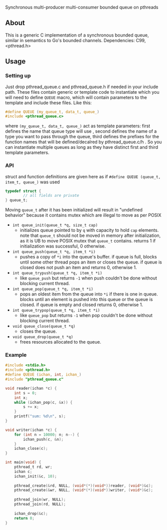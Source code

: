 Synchronous multi-producer multi-consumer bounded queue on pthreads

## About
This is a generic C implementation of a synchronous bounded queue, similar in semantics to Go's bounded channels.
Dependencies: C99, <pthread.h>

## Usage
### Setting up
Just drop pthread_queue.c and pthread_queue.h if needed in your include path.
These files contain generic or template code to instantiate which you will need to define `QUEUE`
macro, which will contain parameters to the template and include these files. Like this:

```c
#define QUEUE (my_queue_t, data_t, queue_)
#include <pthread_queue.c>
```
where `(my_queue_t, data_t, queue_)` act as template parameters: first defines the name that queue type will use
, second defines the name of a type you want to pass through the queue, third defines the prefixes for the
function names that will be defined/decalred by pthread_queue.c/h . So you can instantiate multiple queues
as long as they have distinct first and third template parameters.

### API
struct and function definitions are given here as if `#define QUEUE (queue_t, item_t, queue_)` was used

```c
typedef struct {
        // all fields are private
} queue_t;
```
Moving `queue_t` after it has been initialized will result in "undefined behavior" because it contains mutex which are illegal to move as per POSIX

- `int queue_init(queue_t *q, size_t cap)`
  * initializes queue pointed to by `q` with capacity to hold `cap` elements.
    note that `queue_t` should not be moved in memory after initialization, as it is UB to move POSIX mutex that `queue_t` contains.
    returns 1 if initialization was successful, 0 otherwise.
- `int queue_push(queue_t *q, item_t *i)`
  * pushes a copy of `*i` into the queue's buffer. if queue is full, blocks until some other thread pops an item or closes the queue.
    if queue is closed does not push an item and returns 0, otherwise 1.
- `int queue_trypush(queue_t *q, item_t *i)`
  * like `queue_push` but returns `-1` when push couldn't be done without blocking current thread.
- `int queue_pop(queue_t *q, item_t *i)`
  * pops an oldest item from the queue into `*i` if there is one in queue. blocks until an element is pushed into this queue or the queue is closed.
    if queue is empty and closed returns 0, otherwise 1.
- `int queue_trypop(queue_t *q, item_t *i)`
  * like `queue_pop` but returns `-1` when pop couldn't be done without blocking current thread.
- `void queue_close(queue_t *q)`
  * closes the queue.
- `void queue_drop(queue_t *q)`
  * frees resources allocated to the queue.

### Example
```c
#include <stdio.h>
#include <pthread.h>
#define QUEUE (ichan, int, ichan_)
#include "pthread_queue.c"

void reader(ichan *c) {
	int s = 0;
	int x;
	while (ichan_pop(c, &x)) {
		s += x;
	}
	printf("sum: %d\n", s);
}

void writer(ichan *c) {
	for (int n = 10000; n; n--) {
		ichan_push(c, &n);
	}
	ichan_close(c);
}

int main(void) {
	pthread_t rd, wr;
	ichan c;
	ichan_init(&c, 10);
	
	pthread_create(&rd, NULL, (void*(*)(void*))reader, (void*)&c);
	pthread_create(&wr, NULL, (void*(*)(void*))writer, (void*)&c);
	
	pthread_join(wr, NULL);
	pthread_join(rd, NULL);
	
	ichan_drop(&c);
	return 0;	
}
```

